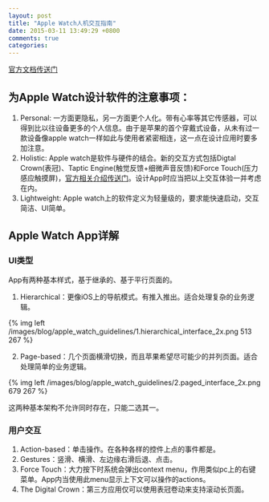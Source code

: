 ```yaml
---
layout: post
title: "Apple Watch人机交互指南"
date: 2015-03-11 13:49:29 +0800
comments: true
categories: 
---
```


[官方文档传送门](https://developer.apple.com/library/prerelease/ios/documentation/UserExperience/Conceptual/WatchHumanInterfaceGuidelines/index.html)

## 为Apple Watch设计软件的注意事项：
1. Personal: 一方面更隐私，另一方面更个人化。带有心率等其它传感器，可以得到比以往设备更多的个人信息。由于是苹果的首个穿戴式设备，从未有过一款设备像apple watch一样如此与使用者紧密相连，这一点在设计应用时要多加注意。  
2. Holistic: Apple watch是软件与硬件的结合。新的交互方式包括Digtal Crown(表冠)、Taptic Engine(触觉反馈+细微声音反馈)和Force Touch(压力感应触摸屏)，[官方相关介绍传送门](https://www.apple.com/cn/watch/technology/)。设计App时应当把以上交互体验一并考虑在内。    
3. Lightweight: Apple watch上的软件定义为轻量级的，要求能快速启动，交互简洁、UI简单。  

## Apple Watch App详解

### UI类型
App有两种基本样式，基于继承的、基于平行页面的。  

1. Hierarchical：更像iOS上的导航模式。有推入推出。适合处理复杂的业务逻辑。  

{% img left /images/blog/apple_watch_guidelines/1.hierarchical_interface_2x.png 513 267 %}  

2. Page-based：几个页面横滑切换，而且苹果希望尽可能少的并列页面。适合处理简单的业务逻辑。  

{% img left /images/blog/apple_watch_guidelines/2.paged_interface_2x.png 679 267 %}  

这两种基本架构不允许同时存在，只能二选其一。  

### 用户交互

1. Action-based：单击操作。在各种各样的控件上点的事件都是。  
2. Gestures：竖滑、横滑、左边缘右滑后退、点击。  
3. Force Touch：大力按下时系统会弹出context menu，作用类似pc上的右键菜单。App内当使用此menu显示上下文可以操作的actions。  
4. The Digital Crown：第三方应用仅可以使用表冠卷动来支持滚动长页面。  